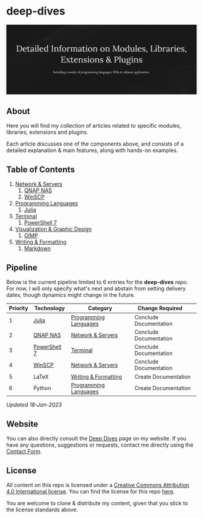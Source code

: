 # deep-dives

![alt text](https://raw.githubusercontent.com/pabloagn/digital-assets/master/deep-dives-cover-image.jpg "Deep Dives Cover Image")

## About
Here you will find my collection of articles related to specific modules, libraries, extensions and plugins.

Each article discusses one of the components above, and consists of a detailed explanation & main features, along with hands-on examples.

## Table of Contents
1. [Network & Servers](https://github.com/pabloagn/documentation/tree/master/network-and-servers)
	1. [QNAP NAS](https://github.com/pabloagn/documentation/blob/master/network-and-servers/NAS.md)
	2. [WinSCP](https://github.com/pabloagn/documentation/blob/master/network-and-servers/WinSCP.md)
2. [Programming Languages](https://github.com/pabloagn/documentation/tree/master/programming-languages)
	1. [Julia](https://github.com/pabloagn/documentation/blob/master/programming-languages/julia.md)
3. [Terminal](https://github.com/pabloagn/documentation/tree/master/terminal)
	1. [PowerShell 7](https://github.com/pabloagn/documentation/blob/master/terminal/powershell-7.md)
4. [Visualization & Graphic Design](https://github.com/pabloagn/documentation/tree/master/visualization-and-graphic-design)
	1. [GIMP](https://github.com/pabloagn/documentation/blob/master/visualization-and-graphic-design/GIMP.md)
5. [Writing & Formatting](https://github.com/pabloagn/documentation/tree/master/writing-and-formatting)
	1. [Markdown](https://github.com/pabloagn/documentation/blob/master/writing-and-formatting/markdown.md)

## Pipeline
Below is the current pipeline limited to 6 entries for the **deep-dives** repo. For now, I will only specify what's next and abstain from setting delivery dates, though dynamics might change in the future.

| Priority | Technology | Category | Change Required &nbsp; &nbsp; &nbsp;|
|---|---|---|---|
| 1 | [Julia](https://github.com/pabloagn/documentation/blob/master/programming-languages/julia.md) | [Programming Languages](https://github.com/pabloagn/documentation/tree/master/programming-languages) | Conclude Documentation |
| 2 | [QNAP NAS](https://github.com/pabloagn/documentation/blob/master/network-and-servers/NAS.md) | [Network & Servers](https://github.com/pabloagn/documentation/tree/master/network-and-servers) | Conclude Documentation |
| 3 | [PowerShell 7](https://github.com/pabloagn/documentation/tree/master/terminal) | [Terminal](https://github.com/pabloagn/documentation/tree/master/terminal) | Conclude Documentation |
| 4 | [WinSCP](https://github.com/pabloagn/documentation/blob/master/network-and-servers/WinSCP.md) | [Network & Servers](https://github.com/pabloagn/documentation/tree/master/network-and-servers) | Conclude Documentation |
| 5 | LaTeX | [Writing & Formatting](https://github.com/pabloagn/documentation/tree/master/writing-and-formatting) | Create Documentation |
| 6 | Python | [Programming Languages](https://github.com/pabloagn/documentation/tree/master/programming-languages) | Create Documentation |

_Updated 18-Jan-2023_

## Website
You can also directly consult the [Deep Dives](https://pabloagn.com/deep-dives/) page on my website.
If you have any questions, suggestions or requests, contact me directly using the [Contact Form](https://pabloagn.com/contact/).

## License
All content on this repo is licensed under a [Creative Commons Attribution 4.0 International license](https://creativecommons.org/licenses/by/4.0/legalcode). You can find the license for this repo [here](https://github.com/pabloagn/deep-dives/blob/master/LICENSE).

You are welcome to clone & distribute my content, given that you stick to the license standards above.
